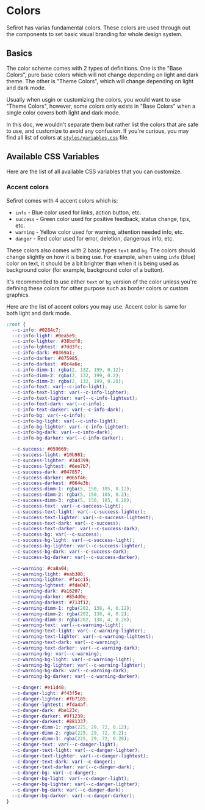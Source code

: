# Colors

Sefirot has varias fundamental colors. These colors are used through out the components to set basic visual branding for whole design system.

## Basics

The color scheme comes with 2 types of definitions. One is the "Base Colors", pure base colors which will not change depending on light and dark theme. The other is "Theme Colors", which will change depending on light and dark mode.

Usually when usgin or customizing the colors, you would want to use "Theme Colors", however, some colors only exists in "Base Colors" when a single color covers both light and dark mode.

In this doc, we wouldn't separate them but rather list the colors that are safe to use, and customize to avoid any confusion. If you're curious, you may find all list of colors at [`styles/variables.css`](https://github.com/globalbrain/sefirot/blob/main/lib/styles/variables.css) file.

## Available CSS Variables

Here are the list of all available CSS variables that you can customize.

### Accent colors

Sefirot comes with 4 accent colors which is:

- `info` - Blue color used for links, action button, etc.
- `success` - Green color used for positive feedback, status change, tips, etc.
- `warning` - Yellow color used for warning, attention needed info, etc.
- `danger` - Red color used for error, deletion, dangerous info, etc.

These colors also comes with 2 basic types `text` and `bg`. The colors should change slightly on how it is being use. For example, when using `info` (blue) color on text, it should be a bit brighter than when it is being used as background color (for example, background color of a button).

It's recommended to use either `text` or `bg` version of the color unless you're defining these colors for other purpose such as border colors or custom graphics.

Here are the list of accent colors you may use. Accent color is same for both light and dark mode.

```css
:root {
  --c-info: #0284c7;
  --c-info-light: #0ea5e9;
  --c-info-lighter: #38bdf8;
  --c-info-lghtest: #7dd3fc;
  --c-info-dark: #0369a1;
  --c-info-darker: #075985;
  --c-info-darkest: #0c4a6e;
  --c-info-dimm-1: rgba(2, 132, 199, 0.12);
  --c-info-dimm-2: rgba(2, 132, 199, 0.2);
  --c-info-dimm-3: rgba(2, 132, 199, 0.28);
  --c-info-text: var(--c-info-light);
  --c-info-text-light: var(--c-info-lighter);
  --c-info-text-lighter: var(--c-info-lightest);
  --c-info-text-dark: var(--c-info);
  --c-info-text-darker: var(--c-info-dark);
  --c-info-bg: var(--c-info);
  --c-info-bg-light: var(--c-info-light);
  --c-info-bg-lighter: var(--c-info-lighter);
  --c-info-bg-dark: var(--c-info-dark);
  --c-info-bg-darker: var(--c-info-darker);

  --c-success: #059669;
  --c-success-light: #10b981;
  --c-success-lighter: #34d399;
  --c-success-lghtest: #6ee7b7;
  --c-success-dark: #047857;
  --c-success-darker: #065f46;
  --c-success-darkest: #064e3b;
  --c-success-dimm-1: rgba(5, 150, 105, 0.12);
  --c-success-dimm-2: rgba(5, 150, 105, 0.2);
  --c-success-dimm-3: rgba(5, 150, 105, 0.28);
  --c-success-text: var(--c-success-light);
  --c-success-text-light: var(--c-success-lighter);
  --c-success-text-lighter: var(--c-success-lightest);
  --c-success-text-dark: var(--c-success);
  --c-success-text-darker: var(--c-success-dark);
  --c-success-bg: var(--c-success);
  --c-success-bg-light: var(--c-success-light);
  --c-success-bg-lighter: var(--c-success-lighter);
  --c-success-bg-dark: var(--c-success-dark);
  --c-success-bg-darker: var(--c-success-darker);

  --c-warning: #ca8a04;
  --c-warning-light: #eab308;
  --c-warning-lighter: #facc15;
  --c-warning-lghtest: #fde047;
  --c-warning-dark: #a16207;
  --c-warning-darker: #854d0e;
  --c-warning-darkest: #713f12;
  --c-warning-dimm-1: rgba(202, 138, 4, 0.12);
  --c-warning-dimm-2: rgba(202, 138, 4, 0.2);
  --c-warning-dimm-3: rgba(202, 138, 4, 0.28);
  --c-warning-text: var(--c-warning-light);
  --c-warning-text-light: var(--c-warning-lighter);
  --c-warning-text-lighter: var(--c-warning-lightest);
  --c-warning-text-dark: var(--c-warning);
  --c-warning-text-darker: var(--c-warning-dark);
  --c-warning-bg: var(--c-warning);
  --c-warning-bg-light: var(--c-warning-light);
  --c-warning-bg-lighter: var(--c-warning-lighter);
  --c-warning-bg-dark: var(--c-warning-dark);
  --c-warning-bg-darker: var(--c-warning-darker);

  --c-danger: #e11d48;
  --c-danger-light: #f43f5e;
  --c-danger-lighter: #fb7185;
  --c-danger-lghtest: #fda4af;
  --c-danger-dark: #be123c;
  --c-danger-darker: #9f1239;
  --c-danger-darkest: #881337;
  --c-danger-dimm-1: rgba(225, 29, 72, 0.12);
  --c-danger-dimm-2: rgba(225, 29, 72, 0.2);
  --c-danger-dimm-3: rgba(225, 29, 72, 0.28);
  --c-danger-text: var(--c-danger-light);
  --c-danger-text-light: var(--c-danger-lighter);
  --c-danger-text-lighter: var(--c-danger-lightest);
  --c-danger-text-dark: var(--c-danger);
  --c-danger-text-darker: var(--c-danger-dark);
  --c-danger-bg: var(--c-danger);
  --c-danger-bg-light: var(--c-danger-light);
  --c-danger-bg-lighter: var(--c-danger-lighter);
  --c-danger-bg-dark: var(--c-danger-dark);
  --c-danger-bg-darker: var(--c-danger-darker);
}
```
